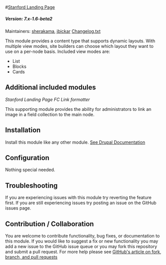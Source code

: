 #[Stanford Landing Page](https://github.com/SU-SWS/stanford_landing_page)
##### Version: 7.x-1.6-beta2

Maintainers: [sherakama](https://github.com/sherakama), [jbickar](https://github.com/jbickar)
[Changelog.txt](CHANGELOG.txt)

This module provides a content type that supports dynamic layouts. With multiple view modes, site builders can choose which layout they want to use on a per-node basis. Included view modes are:

* List
* Blocks
* Cards

Additional included modules
---

*Stanford Landing Page FC Link formatter*

This supporting module provides the ability for administrators to link an image in a field collection to the main node.


Installation
---

Install this module like any other module. [See Drupal Documentation](https://drupal.org/documentation/install/modules-themes/modules-7)

Configuration
---

Nothing special needed.

Troubleshooting
---

If you are experiencing issues with this module try reverting the feature first. If you are still experiencing issues try posting an issue on the GitHub issues page.

Contribution / Collaboration
---

You are welcome to contribute functionality, bug fixes, or documentation to this module. If you would like to suggest a fix or new functionality you may add a new issue to the GitHub issue queue or you may fork this repository and submit a pull request. For more help please see [GitHub's article on fork, branch, and pull requests](https://help.github.com/articles/using-pull-requests)
